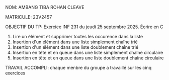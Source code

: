 NOM: AMBANG TIBA ROHAN CLEAVE


MATRICULE: 23V2457


OBJECTIF DU TP: Exercice INF 231 du jeudi 25 septembre 2025.
Écrire en C
1. Lire un élément et supprimer toutes les occurence dans la liste 
2. Insertion d'un élément dans une liste simplement chaîne trié 
3. Insertion d'un élément dans une liste doublement chaîne trié 
4. Insertion en tête et en queue dans une liste simplement chaîne circulaire 
5. Insertion en tête et en queue dans une liste doublement chaîne circulaire 

TRAVAIL ACCOMPLI:
chaque menbre du groupe a travaillé sur les cinq exercices
